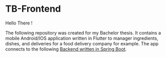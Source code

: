 # TB-Frontend
Hello There !

The following repository was created for my Bachelor thesis. It contains a mobile Android/IOS application written in Flutter to manager ingredients, dishes, and deliveries for a food delivery company for example.
The app connects to the following [Backend written in Spring Boot](https://github.com/yanik23/TB-Backend).
